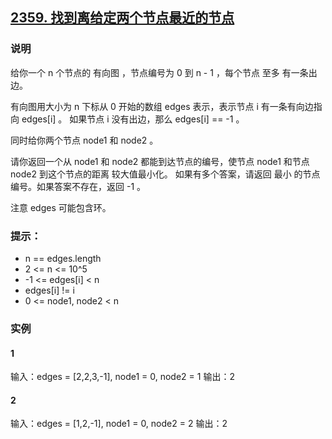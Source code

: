 ## [2359. 找到离给定两个节点最近的节点](https://leetcode.cn/problems/find-closest-node-to-given-two-nodes/)

### 说明
给你一个 n 个节点的 有向图 ，节点编号为 0 到 n - 1 ，每个节点 至多 有一条出边。

有向图用大小为 n 下标从 0 开始的数组 edges 表示，表示节点 i 有一条有向边指向 edges[i] 。
如果节点 i 没有出边，那么 edges[i] == -1 。

同时给你两个节点 node1 和 node2 。

请你返回一个从 node1 和 node2 都能到达节点的编号，使节点 node1 和节点 node2 到这个节点的距离 较大值最小化。
如果有多个答案，请返回 最小 的节点编号。如果答案不存在，返回 -1 。

注意 edges 可能包含环。

### 提示：
* n == edges.length
* 2 <= n <= 10^5
* -1 <= edges[i] < n
* edges[i] != i
* 0 <= node1, node2 < n

### 实例
#### 1
输入：edges = [2,2,3,-1], node1 = 0, node2 = 1
输出：2

#### 2
输入：edges = [1,2,-1], node1 = 0, node2 = 2
输出：2
